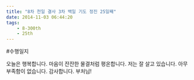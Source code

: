 ```yaml
---
title: "8차 천일 결사 3차 백일 기도 정진 25일째"
date: 2014-11-03 06:44:20
tags:
    - 8-300th
    - 25th
---
```


#수행일지

오늘은 행복합니다. 마음이 잔잔한 물결처럼 평온합니다. 저는 잘 살고 있습니다. 아무 부족함이 없습니다. 감사합니다. 부처님!
